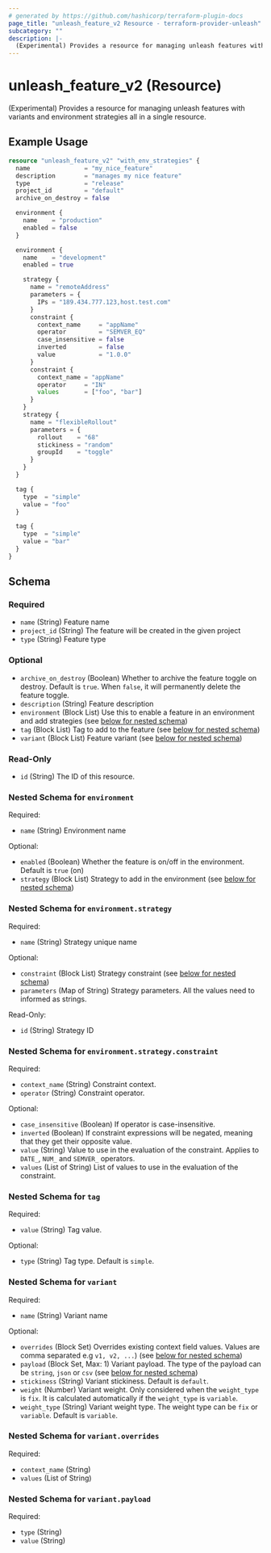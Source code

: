 ```yaml
---
# generated by https://github.com/hashicorp/terraform-plugin-docs
page_title: "unleash_feature_v2 Resource - terraform-provider-unleash"
subcategory: ""
description: |-
  (Experimental) Provides a resource for managing unleash features with variants and environment strategies all in a single resource.
---
```


# unleash_feature_v2 (Resource)

(Experimental) Provides a resource for managing unleash features with variants and environment strategies all in a single resource.

## Example Usage

```terraform
resource "unleash_feature_v2" "with_env_strategies" {
  name               = "my_nice_feature"
  description        = "manages my nice feature"
  type               = "release"
  project_id         = "default"
  archive_on_destroy = false

  environment {
    name    = "production"
    enabled = false
  }

  environment {
    name    = "development"
    enabled = true

    strategy {
      name = "remoteAddress"
      parameters = {
        IPs = "189.434.777.123,host.test.com"
      }
      constraint {
        context_name     = "appName"
        operator         = "SEMVER_EQ"
        case_insensitive = false
        inverted         = false
        value            = "1.0.0"
      }
      constraint {
        context_name = "appName"
        operator     = "IN"
        values       = ["foo", "bar"]
      }
    }
    strategy {
      name = "flexibleRollout"
      parameters = {
        rollout    = "68"
        stickiness = "random"
        groupId    = "toggle"
      }
    }
  }

  tag {
    type  = "simple"
    value = "foo"
  }

  tag {
    type  = "simple"
    value = "bar"
  }
}
```

<!-- schema generated by tfplugindocs -->
## Schema

### Required

- `name` (String) Feature name
- `project_id` (String) The feature will be created in the given project
- `type` (String) Feature type

### Optional

- `archive_on_destroy` (Boolean) Whether to archive the feature toggle on destroy. Default is `true`. When `false`, it will permanently delete the feature toggle.
- `description` (String) Feature description
- `environment` (Block List) Use this to enable a feature in an environment and add strategies (see [below for nested schema](#nestedblock--environment))
- `tag` (Block List) Tag to add to the feature (see [below for nested schema](#nestedblock--tag))
- `variant` (Block List) Feature variant (see [below for nested schema](#nestedblock--variant))

### Read-Only

- `id` (String) The ID of this resource.

<a id="nestedblock--environment"></a>
### Nested Schema for `environment`

Required:

- `name` (String) Environment name

Optional:

- `enabled` (Boolean) Whether the feature is on/off in the environment. Default is `true` (on)
- `strategy` (Block List) Strategy to add in the environment (see [below for nested schema](#nestedblock--environment--strategy))

<a id="nestedblock--environment--strategy"></a>
### Nested Schema for `environment.strategy`

Required:

- `name` (String) Strategy unique name

Optional:

- `constraint` (Block List) Strategy constraint (see [below for nested schema](#nestedblock--environment--strategy--constraint))
- `parameters` (Map of String) Strategy parameters. All the values need to informed as strings.

Read-Only:

- `id` (String) Strategy ID

<a id="nestedblock--environment--strategy--constraint"></a>
### Nested Schema for `environment.strategy.constraint`

Required:

- `context_name` (String) Constraint context.
- `operator` (String) Constraint operator.

Optional:

- `case_insensitive` (Boolean) If operator is case-insensitive.
- `inverted` (Boolean) If constraint expressions will be negated, meaning that they get their opposite value.
- `value` (String) Value to use in the evaluation of the constraint. Applies to `DATE_`, `NUM_` and `SEMVER_` operators.
- `values` (List of String) List of values to use in the evaluation of the constraint.




<a id="nestedblock--tag"></a>
### Nested Schema for `tag`

Required:

- `value` (String) Tag value.

Optional:

- `type` (String) Tag type. Default is `simple`.


<a id="nestedblock--variant"></a>
### Nested Schema for `variant`

Required:

- `name` (String) Variant name

Optional:

- `overrides` (Block Set) Overrides existing context field values. Values are comma separated e.g `v1, v2, ...`) (see [below for nested schema](#nestedblock--variant--overrides))
- `payload` (Block Set, Max: 1) Variant payload. The type of the payload can be `string`, `json` or `csv` (see [below for nested schema](#nestedblock--variant--payload))
- `stickiness` (String) Variant stickiness. Default is `default`.
- `weight` (Number) Variant weight. Only considered when the `weight_type` is `fix`. It is calculated automatically if the `weight_type` is `variable`.
- `weight_type` (String) Variant weight type. The weight type can be `fix` or `variable`. Default is `variable`.

<a id="nestedblock--variant--overrides"></a>
### Nested Schema for `variant.overrides`

Required:

- `context_name` (String)
- `values` (List of String)


<a id="nestedblock--variant--payload"></a>
### Nested Schema for `variant.payload`

Required:

- `type` (String)
- `value` (String)


